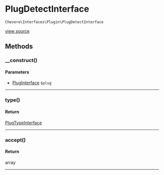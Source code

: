 # PlugDetectInterface

`Chevere\Interfaces\Plugin\PlugDetectInterface`

[view source](https://github.com/chevere/chevere/blob/master//home/rodolfo/git/chevere/chevere/interfaces/Plugin/PlugDetectInterface.php)

## Methods

### __construct()

#### Parameters

- [PlugInterface](./PlugInterface.md) `$plug`

---

### type()

#### Return

[PlugTypeInterface](./PlugTypeInterface.md)

---

### accept()

#### Return

array

---

